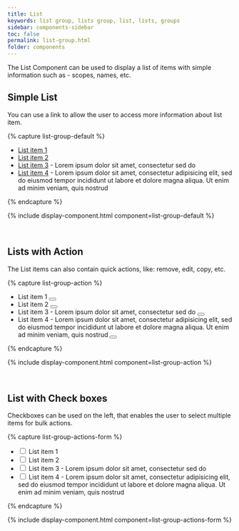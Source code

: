 ```yaml
---
title: List
keywords: list group, lists group, list, lists, groups
sidebar: components-sidebar
toc: false
permalink: list-group.html
folder: components
---
```


The List Component can be used to display a list of items with simple information such as - scopes, names, etc.

## Simple List

You can use a link to allow the user to access more information about list item.

{% capture list-group-default %}
<ul class="tn-list-group">
    <li class="tn-list-group__item">
        <a href="">List item 1</a>
    </li>
    <li class="tn-list-group__item">
        <a href="">List item 2</a>
    </li>
    <li class="tn-list-group__item">
        <a href="">List item 3</a> - Lorem ipsum dolor sit amet, consectetur sed do
    </li>
    <li class="tn-list-group__item">
        <a href="">List item 4</a> - Lorem ipsum dolor sit amet, consectetur adipisicing elit, sed do eiusmod tempor incididunt ut labore et dolore magna aliqua. Ut enim ad minim veniam, quis nostrud
    </li>
</ul>
{% endcapture %}

{% include display-component.html component=list-group-default %}

<br>

## Lists with Action

The List items can also contain quick actions, like: remove, edit, copy, etc.

{% capture list-group-action %}
<ul class="tn-list-group">
    <li class="tn-list-group__item">
        <div class="tn-list-group__action">
            List item 1
            <button class="tn-list-group__button">
                <span class="tn-icon tn-icon--close" role="presentation"></span>
            </button>
        </div>
    </li>
    <li class="tn-list-group__item">
        <div class="tn-list-group__action">
            List item 2
            <button class="tn-list-group__button">
                <span class="tn-icon tn-icon--edit" role="presentation"></span>
            </button>
        </div>
    </li>
    <li class="tn-list-group__item">
        <div class="tn-list-group__action">
            List item 3 - Lorem ipsum dolor sit amet, consectetur sed do
            <button class="tn-list-group__button">
                <span class="tn-icon tn-icon--clone" role="presentation"></span>
            </button>
        </div>
    </li>
    <li class="tn-list-group__item">
        <div class="tn-list-group__action">
            List item 4 - Lorem ipsum dolor sit amet, consectetur adipisicing elit, sed do eiusmod tempor incididunt ut labore et dolore magna aliqua. Ut enim ad minim veniam, quis nostrud
            <button class="tn-list-group__button">
                <span class="tn-icon tn-icon--options" role="presentation"></span>
            </button>
        </div>
    </li>
</ul>
{% endcapture %}

{% include display-component.html component=list-group-action %}

<br>


## List with Check boxes

Checkboxes can be used on the left, that enables the user to select multiple items for bulk actions.

{% capture list-group-actions-form %}
<ul class="tn-list-group">
    <li class="tn-list-group__item">
        <div class="tn-form__item tn-form__item--check">
            <label class="tn-form__label" for="checkbox-1">
                <input class="tn-form__control" type="checkbox" id="checkbox-1">
                List item 1
            </label>
        </div>
    </li>
    <li class="tn-list-group__item">
        <div class="tn-form__item tn-form__item--check">
            <label class="tn-form__label" for="checkbox-2">
                <input type="checkbox" class="tn-form__control" id="checkbox-2">
                List item 2
            </label>
        </div>
    </li>
    <li class="tn-list-group__item">
        <div class="tn-form__item tn-form__item--check">
            <label class="tn-form__label" for="checkbox-3">
                <input type="checkbox" class="tn-form__control" id="checkbox-3">
                List item 3 - Lorem ipsum dolor sit amet, consectetur sed do
            </label>
        </div>
    </li>
    <li class="tn-list-group__item">
        <div class="tn-form__item tn-form__item--check">
            <label class="tn-form__label" for="checkbox-4">
                <input type="checkbox" class="tn-form__control" id="checkbox-4">
                List item 4 - Lorem ipsum dolor sit amet, consectetur adipisicing elit, sed do eiusmod tempor incididunt ut labore et dolore magna aliqua. Ut enim ad minim veniam, quis nostrud
            </label>
        </div>
    </li>
</ul>
{% endcapture %}

{% include display-component.html component=list-group-actions-form %}


<br>
